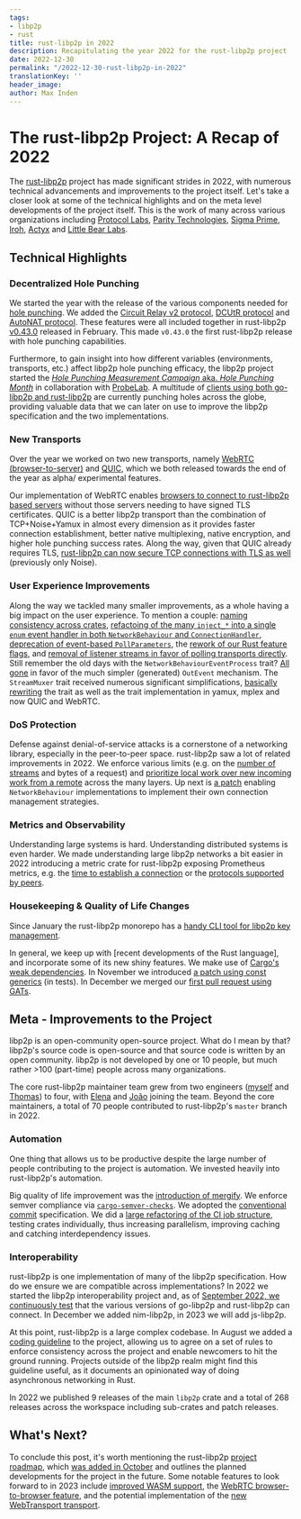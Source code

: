 ```yaml
---
tags:
- libp2p
- rust
title: rust-libp2p in 2022
description: Recapitulating the year 2022 for the rust-libp2p project
date: 2022-12-30
permalink: "/2022-12-30-rust-libp2p-in-2022"
translationKey: ''
header_image:
author: Max Inden
---
```


# The rust-libp2p Project: A Recap of 2022

The [rust-libp2p](https://github.com/libp2p/rust-libp2p) project has made significant strides in 2022, with numerous technical advancements and improvements to the project itself.
Let's take a closer look at some of the technical highlights and on the meta level developments of the project itself.
This is the work of many across various organizations including [Protocol Labs](https://protocol.ai/), [Parity Technologies](https://www.parity.io/), [Sigma Prime](https://sigmaprime.io/), [Iroh](https://iroh.computer/), [Actyx](https://www.actyx.com/) and [Little Bear Labs](https://littlebearlabs.io/).

## Technical Highlights

### Decentralized Hole Punching
We started the year with the release of the various components needed for [hole punching](https://blog.ipfs.tech/2022-01-20-libp2p-hole-punching/).
We added the [Circuit Relay v2 protocol](https://github.com/libp2p/rust-libp2p/pull/2059), [DCUtR protocol](https://github.com/libp2p/rust-libp2p/pull/2438) and [AutoNAT protocol](https://github.com/libp2p/rust-libp2p/pull/2262).
These features were all included together in rust-libp2p [v0.43.0](https://github.com/libp2p/rust-libp2p/releases/tag/v0.43.0) released in February.
This made `v0.43.0` the first rust-libp2p release with hole punching capabilities.

Furthermore, to gain insight into how different variables (environments, transports, etc.) affect libp2p hole punching efficacy, the libp2p project started the [_Hole Punching Measurement Campaign_ aka. _Hole Punching Month_](https://discuss.libp2p.io/t/call-for-participation-nat-hole-punching-measurement-campaign/1690) in collaboration with [ProbeLab](https://research.protocol.ai/groups/probelab/).
A multitude of [clients using both go-libp2p and rust-libp2p](https://github.com/libp2p/punchr/) are currently punching holes across the globe, providing valuable data that we can later on use to improve the libp2p specification and the two implementations.

### New Transports
Over the year we worked on two new transports, namely [WebRTC (browser-to-server)](https://github.com/libp2p/rust-libp2p/pull/2622) and [QUIC](https://github.com/libp2p/rust-libp2p/issues/2883), which we both released towards the end of the year as alpha/ experimental features.

Our implementation of WebRTC enables [browsers to connect to rust-libp2p based servers](https://github.com/libp2p/specs/tree/master/webrtc#browser-to-public-server) without those servers needing to have signed TLS certificates.
QUIC is a better libp2p transport than the combination of TCP+Noise+Yamux in almost every dimension as it provides faster connection establishment, better native multiplexing, native encryption, and higher hole punching success rates.
Along the way, given that QUIC already requires TLS, [rust-libp2p can now secure TCP connections with TLS as well](https://github.com/libp2p/rust-libp2p/pull/2945) (previously only Noise).

### User Experience Improvements
Along the way we tackled many smaller improvements, as a whole having a big impact on the user experience.
To mention a couple: [naming consistency across crates](https://github.com/libp2p/rust-libp2p/issues/2217), [refactoing of the many `inject_*` into a single `enum` event handler in both `NetworkBehaviour` and `ConnectionHandler`](https://github.com/libp2p/rust-libp2p/issues/2832), [deprecation of event-based `PollParameters`](https://github.com/libp2p/rust-libp2p/pull/3153), the [rework of our Rust feature flags](https://github.com/libp2p/rust-libp2p/pull/2918), and [removal of listener streams in favor of polling transports directly](https://github.com/libp2p/rust-libp2p/pull/2652).
Still remember the old days with the `NetworkBehaviourEventProcess` trait?
[All gone](https://github.com/libp2p/rust-libp2p/pull/2784) in favor of the much simpler (generated) `OutEvent` mechanism.
The `StreamMuxer` trait received numerous significant simplifications, [basically rewriting](https://github.com/libp2p/rust-libp2p/issues/2722) the trait as well as the trait implementation in yamux, mplex and now QUIC and WebRTC.

### DoS Protection
Defense against denial-of-service attacks is a cornerstone of a networking library, especially in the peer-to-peer space.
rust-libp2p saw a lot of related improvements in 2022.
We enforce various limits (e.g. on the [number of streams](https://github.com/libp2p/rust-libp2p/pull/2697) and bytes of a request) and [prioritize local work over new incoming work from a remote](https://github.com/libp2p/rust-libp2p/pull/2627) across the many layers.
Up next is [a patch](https://github.com/libp2p/rust-libp2p/issues/2824) enabling `NetworkBehaviour` implementations to implement their own connection management strategies.

### Metrics and Observability
Understanding large systems is hard.
Understanding distributed systems is even harder.
We made understanding large libp2p networks a bit easier in 2022 introducing a metric crate for rust-libp2p exposing Prometheus metrics, e.g. the [time to establish a connection](https://github.com/libp2p/rust-libp2p/pull/3134) or the [protocols supported by peers](https://github.com/libp2p/rust-libp2p/pull/2734).

### Housekeeping & Quality of Life Changes
Since January the rust-libp2p monorepo has a [handy CLI tool for libp2p key management](https://github.com/libp2p/rust-libp2p/pull/2453).

In general, we keep up with [recent developments of the Rust language], and incorporate some of its new shiny features.
We make use of [Cargo's weak dependencies](https://github.com/libp2p/rust-libp2p/pull/2646). 
In November we introduced [a patch using const generics](https://github.com/libp2p/rust-libp2p/pull/2712) (in tests).
In December we merged our [first pull request using GATs](https://github.com/libp2p/rust-libp2p/pull/3239).

## Meta - Improvements to the Project

libp2p is an open-community open-source project.
What do I mean by that?
libp2p's source code is open-source and that source code is written by an open community.
libp2p is not developed by one or 10 people, but much rather >100 (part-time) people across many organizations.

The core rust-libp2p maintainer team grew from two engineers ([myself](https://github.com/mxinden) and [Thomas](https://github.com/thomaseizinger)) to four, with [Elena](https://github.com/libp2p/rust-libp2p/pull/2656) and [João](https://github.com/libp2p/rust-libp2p/pull/3295) joining the team.
Beyond the core maintainers, a total of 70 people contributed to rust-libp2p's `master` branch in 2022.

### Automation
One thing that allows us to be productive despite the large number of people contributing to the project is automation.
We invested heavily into rust-libp2p's automation.

Big quality of life improvement was the [introduction of mergify](https://github.com/libp2p/rust-libp2p/pull/3026).
We enforce semver compliance via [`cargo-semver-checks`](https://github.com/libp2p/rust-libp2p/pull/2647).
We adopted the [conventional commit](https://github.com/libp2p/rust-libp2p/pull/3204) specification.
We did a [large refactoring of the CI job structure](https://github.com/libp2p/rust-libp2p/pull/3090), testing crates individually, thus increasing parallelism, improving caching and catching interdependency issues.

### Interoperability
rust-libp2p is one implementation of many of the libp2p specification.
How do we ensure we are compatible across implementations?
In 2022 we started the libp2p interoperability project and, as of [September 2022, we continuously test](https://github.com/libp2p/rust-libp2p/pull/2835) that the various versions of go-libp2p and rust-libp2p can connect. In December we added nim-libp2p, in 2023 we will add js-libp2p.

At this point, rust-libp2p is a large complex codebase.
In August we added a [coding guideline](https://github.com/libp2p/rust-libp2p/pull/2780) to the project, allowing us to agree on a set of rules to enforce consistency across the project and enable newcomers to hit the ground running.
Projects outside of the libp2p realm might find this guideline useful, as it documents an opinionated way of doing asynchronous networking in Rust.

In 2022 we published 9 releases of the main `libp2p` crate and a total of 268 releases across the workspace including sub-crates and patch releases.

## What's Next?

To conclude this post, it's worth mentioning the rust-libp2p [project roadmap](https://github.com/libp2p/rust-libp2p/blob/master/ROADMAP.md), which [was added in October](https://github.com/libp2p/rust-libp2p/pull/2997) and outlines the planned developments for the project in the future.
Some notable features to look forward to in 2023 include [improved WASM support](https://github.com/libp2p/rust-libp2p/issues/2617), the [WebRTC browser-to-browser feature](https://github.com/libp2p/specs/pull/497), and the potential implementation of the [new WebTransport transport](https://github.com/libp2p/rust-libp2p/blob/master/ROADMAP.md#webtransport).
